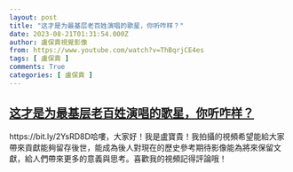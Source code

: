 ```yaml
---
layout: post
title: "这才是为最基层老百姓演唱的歌星，你听咋样？"
date: 2023-08-21T01:31:54.000Z
author: 盧保貴視覺影像
from: https://www.youtube.com/watch?v=ThBqrjCE4es
tags: [ 盧保貴 ]
comments: True
categories: [ 盧保貴 ]
---
```

<!--1692581514000-->
[这才是为最基层老百姓演唱的歌星，你听咋样？](https://www.youtube.com/watch?v=ThBqrjCE4es)
------

<div>
https://bit.ly/2YsRD8D哈嘍，大家好！我是盧寶貴！我拍攝的視頻希望能給大家帶來貢獻能夠留存後世，能成為後人對現在的歷史參考期待影像能為將來保留文獻，給人們帶來更多的意義與思考。喜歡我的視頻記得評論哦！
</div>
